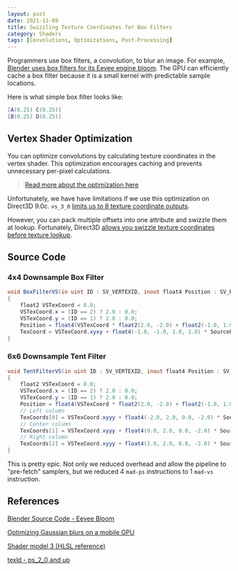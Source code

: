 ```yaml
---
layout: post
date: 2021-11-09
title: Swizzling Texture Coordinates for Box Filters
category: Shaders
tags: [Convolutions, Optimizations, Post-Processing]
---
```


Programmers use box filters, a convolution, to blur an image. For example, [Blender uses box filters for its Eevee engine bloom](https://github.com/blender/blender/blob/master/source/blender/draw/engines/eevee/eevee_bloom.c). The GPU can efficiently cache a box filter because it is a small kernel with predictable sample locations.

Here is what simple box filter looks like:

```glsl
[A(0.25) C(0.25)]
[B(0.25) D(0.25)]
```

## Vertex Shader Optimization

You can optimize convolutions by calculating texture coordinates in the vertex shader. This optimization encourages caching and prevents unnecessary per-pixel calculations.

> [Read more about the optimization here](http://www.sunsetlakesoftware.com/2013/10/21/optimizing-gaussian-blurs-mobile-gpu)

Unfortunately, we have have limitations if we use this optimization on Direct3D 9.0c. `vs_3_0` [limits us to 8 texture coordinate outputs](https://docs.microsoft.com/en-us/windows/win32/direct3dhlsl/shader-model-3).

However, you can pack multiple offsets into one attribute and swizzle them at lookup. Fortunately, Direct3D [allows you swizzle texture coordinates before texture lookup](https://docs.microsoft.com/en-us/windows/win32/direct3dhlsl/texld---ps-2-0#ps_3_0).

## Source Code

### 4x4 Downsample Box Filter

```glsl
void BoxFilterVS(in uint ID : SV_VERTEXID, inout float4 Position : SV_POSITION, inout float4 TexCoord : TEXCOORD0)
{
    float2 VSTexCoord = 0.0;
    VSTexCoord.x = (ID == 2) ? 2.0 : 0.0;
    VSTexCoord.y = (ID == 1) ? 2.0 : 0.0;
    Position = float4(VSTexCoord * float2(2.0, -2.0) + float2(-1.0, 1.0), 0.0, 1.0);
    TexCoord = VSTexCoord.xyxy + float4(-1.0, -1.0, 1.0, 1.0) * SourcePixelSize.xyxy;
}
```

### 6x6 Downsample Tent Filter

```glsl
void TentFilterVS(in uint ID : SV_VERTEXID, inout float4 Position : SV_POSITION, inout float4 TexCoords[3] : TEXCOORD0)
{
    float2 VSTexCoord = 0.0;
    VSTexCoord.x = (ID == 2) ? 2.0 : 0.0;
    VSTexCoord.y = (ID == 1) ? 2.0 : 0.0;
    Position = float4(VSTexCoord * float2(2.0, -2.0) + float2(-1.0, 1.0), 0.0, 1.0);
    // Left column
    TexCoords[0] = VSTexCoord.xyyy + float4(-2.0, 2.0, 0.0, -2.0) * SourcePixelSize.xyyy;
    // Center column
    TexCoords[1] = VSTexCoord.xyyy + float4(0.0, 2.0, 0.0, -2.0) * SourcePixelSize.xyyy;
    // Right column
    TexCoords[2] = VSTexCoord.xyyy + float4(2.0, 2.0, 0.0, -2.0) * SourcePixelSize.xyyy;
}
```

This is pretty epic. Not only we reduced overhead and allow the pipeline to "pre-fetch" samplers, but we reduced 4 `mad-ps` instructions to 1 `mad-vs` instruction.

## References

[Blender Source Code - Eevee Bloom](https://github.com/blender/blender/blob/master/source/blender/draw/engines/eevee/eevee_bloom.c)

[Optimizing Gaussian blurs on a mobile GPU](http://www.sunsetlakesoftware.com/2013/10/21/optimizing-gaussian-blurs-mobile-gpu)

[Shader model 3 (HLSL reference)](https://docs.microsoft.com/en-us/windows/win32/direct3dhlsl/shader-model-3)

[texld - ps_2_0 and up](https://docs.microsoft.com/en-us/windows/win32/direct3dhlsl/texld---ps-2-0#ps_3_0)
